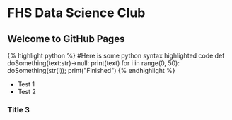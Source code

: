 # FHS Data Science Club

## Welcome to GitHub Pages

{% highlight python %}
#Here is some python syntax highlighted code
def doSomething(text:str)->null:
  print(text)
for i in range(0, 50):
  doSomething(str(i));
print("Finished")
{% endhighlight %}


- Test 1
- Test 2

### Title 3
